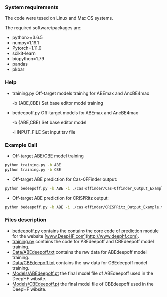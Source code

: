 ### System requirements
The code were tesed on Linux and Mac OS systems.

The required software/packages are:
* python>=3.6.5
* numpy=1.19.1
* Pytorch=1.11.0
* scikit-learn
* biopython=1.79
* pandas
* pkbar


### Help
- training.py Off-target models training for ABEmax and AncBE4max

  -b {ABE,CBE} Set base editor model training
- bedeepoff.py Off-target models for ABEmax and AncBE4max

  -b {ABE,CBE} Set base editor model

  -i INPUT_FILE Set input tsv file
### Example Call
- Off-target ABE/CBE model training:
```bash
python training.py -b ABE
python training.py -b CBE
```
- Off-target ABE prediction for Cas-OFFinder output:
```bash
python bedeepoff.py -b ABE -i ./cas-offinder/Cas-Offinder_Output_Example.txt
```
- Off-target ABE prediction for CRISPRitz output:
```bash
python bedeepoff.py -b ABE -i ./cas-offinder/CRISPRitz_Output_Example.txt
```
### Files description
* [bedeepoff.py](https://github.com/izhangcd/BEdeep/blob/main/bedeepoff.py) contains the contains the core code of prediction module for the website [www.DeepHF.com](http://www.deephf.com).
* [training.py](https://github.com/izhangcd/BEdeep/blob/main/training.py) contains the code for ABEdeepoff and CBEdeepoff model training.
* [Data/ABEdeepoff.txt](https://github.com/izhangcd/BEdeep/blob/main/Data/ABEdeepoff.txt) contains the raw data for ABEdeepoff model training.
* [Data/CBEdeepoff.txt](https://github.com/izhangcd/BEdeep/blob/main/Data/CBEdeepoff.txt) contains the raw data for CBEdeepoff model training.
* [Models/ABEdeepoff.pt](https://github.com/izhangcd/BEdeep/blob/main/Models/ABEdeepoff.pt) the final model file of ABEdeepoff used in the DeepHF wibsite.
* [Models/CBEdeepoff.pt](https://github.com/izhangcd/BEdeep/blob/main/Models/CBEdeepoff.pt) the final model file of CBEdeepoff used in the DeepHF wibsite.
